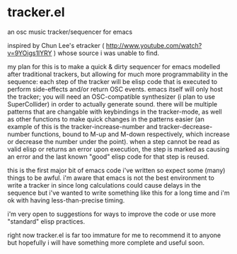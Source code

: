tracker.el
==========

an osc music tracker/sequencer for emacs

inspired by Chun Lee's etracker ( http://www.youtube.com/watch?v=9YOigs1lYRY ) whose source i was unable to find.

my plan for this is to make a quick & dirty sequencer for emacs modelled after traditional trackers, but allowing for much more programmability in the sequence: each step of the tracker will be elisp code that is executed to perform side-effects and/or return OSC events. emacs itself will only host the tracker; you will need an OSC-compatible synthesizer (i plan to use SuperCollider) in order to actually generate sound. there will be multiple patterns that are changable with keybindings in the tracker-mode, as well as other functions to make quick changes in the patterns easier (an example of this is the tracker-increase-number and tracker-decrease-number functions, bound to M-up and M-down respectively, which increase or decrease the number under the point). when a step cannot be read as valid elisp or returns an error upon execution, the step is marked as causing an error and the last known "good" elisp code for that step is reused.

this is the first major bit of emacs code i've written so expect some (many) things to be awful. i'm aware that emacs is not the best environment to write a tracker in since long calculations could cause delays in the sequence but i've wanted to write something like this for a long time and i'm ok with having less-than-precise timing.

i'm very open to suggestions for ways to improve the code or use more "standard" elisp practices.

right now tracker.el is far too immature for me to recommend it to anyone but hopefully i will have something more complete and useful soon.
